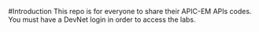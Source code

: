 #Introduction
This repo is for everyone to share their APIC-EM APIs codes.
You must have a DevNet login in order to access the labs.
